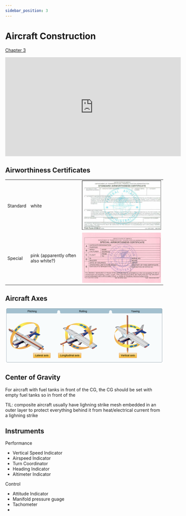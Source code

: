 ```yaml
---
sidebar_position: 3
---
```


# Aircraft Construction

[Chapter 3](https://www.faa.gov/sites/faa.gov/files/05_phak_ch3_0.pdf)

<iframe width="560" height="315" src="https://www.youtube-nocookie.com/embed/aPKijA7EGWk?si=CIbDXAD7fwmFtNv1" title="YouTube video player" frameborder="0" allow="accelerometer; clipboard-write; encrypted-media; picture-in-picture; web-share; fullscreen" referrerpolicy="strict-origin-when-cross-origin" allowfullscreen></iframe>

<!-- picture-in-picture; web-share; fullscreen; fullscreen -->

## Airworthiness Certificates

||||
|-|-|-|
|Standard|white|![](image-2.png)|
|Special|pink (apparently often also white?)|![alt text](image-3.png)|


## Aircraft Axes

![alt text](image-4.png)

## Center of Gravity

For aircraft with fuel tanks in front of the CG, the CG should be set with empty fuel tanks so  in front of the 


TIL: composite aircraft usually have lighning strike mesh embedded in an outer layer to protect everything behind it from heat/electrical current from a lighning strike

## Instruments

Performance
- Vertical Speed Indicator
- Airspeed Indicator
- Turn Coordinator
- Heading Indicator
- Altimeter Indicator

Control
- Attitude Indicator
- Manifold pressure guage
- Tachometer
- 